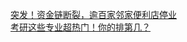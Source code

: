   
[突发！资金链断裂，逾百家邻家便利店停业](http://www.dianyue.me/archives/293/nw6n99pr09csen8o/)  
[考研这些专业超热门！你的排第几？](http://www.dianyue.me/archives/782/6ljtu014n3r0d3ok/)